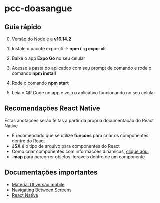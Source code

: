 # pcc-doasangue

## Guia rápido

0. Versão do Node é a **v16.14.2**

1. Instale o pacote expo-cli -> **npm i -g expo-cli**

2. Baixe o app **Expo Go** no seu celular

3. Acesse a pasta do aplicatico com seu prompt de comando e rode o comando **npm install**

4. Rode o comando **npm start**

5. Leia o QR Code no app e veja o aplicativo funcionando no seu celular

## Recomendações React Native

Estas anotações serão feitas a partir da própria documentação do React Native

- É recomendado que se utilize **funções** para criar os componentes dentro do React
- **JSX** é o tipo de arquivo para componentes do React
- Como criar componentes com informações dinamicas, [clique aqui](https://reactnative.dev/docs/intro-react#state)
- **.map** para percorrer objetos iteraveis dentro de um componente

## Documentações importantes

- [Material UI versão mobile](https://callstack.github.io/react-native-paper/index.html)
- [Navigating Between Screens](https://reactnative.dev/docs/navigation)
- [React Native](https://reactnative.dev/)
